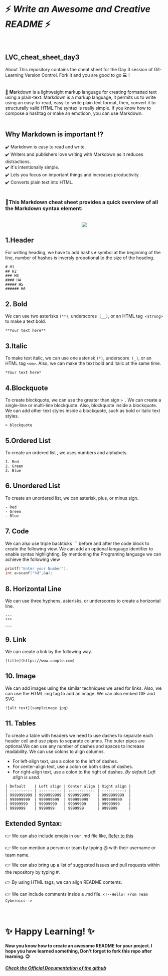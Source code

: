# :zap: *Write an Awesome and Creative README* :zap:
<br>

## LVC_cheat_sheet_day3
About This repository contains the cheat sheet for the Day 3 session of Git-Learning Version Control. Fork it and you are good to go 💻 !<br><br>

:pushpin:
 **M**arkdown is a lightweight markup language for creating formatted text using a plain-text. Markdown is a markup language, it permits us to write using an easy-to-read, easy-to-write plain text format, then, convert it to structurally valid HTML.The syntax is really simple. If you know how to compose a hashtag or make an emoticon, you can use Markdown. 
<br><br> 

## Why Markdown is important :interrobang:
:heavy_check_mark: Markdown is easy to read and write.<br>
:heavy_check_mark: Writers and publishers love writing with Markdown as it reduces distractions.<br>
:heavy_check_mark: It's intentionally simple.<br>
:heavy_check_mark: Lets you focus on important things and increases productivity.<br>
:heavy_check_mark: Converts plain text into HTML.<br>
<br>
### :large_blue_diamond:This Markdown cheat sheet provides a quick overview of all the Markdown syntax element:
<br>


<div style="text-align:center"><img src="https://github.com/shweta-laha/experiment/blob/main/DAY%203%20CHEATSHEET%20(2).gif" ></div>

## 1.Header
For writing heading, we have to add hashs `#` symbol at the beginning of the line, number of hashes is inversly propotional to the size of the heading. 
```
# H1
## H2
### H3
#### H4
##### H5
###### H6

````
## 2. Bold
We can use two asterisks `(**)`, underscores` (__)`, or an HTML tag` <strong>` to make a text bold.
```
**Your text here**

````


## 3.Italic
To make text italic, we can use one asterisk `(*)`, underscore` (_)`, or an HTML tag `<em>`. Also, we can make the text bold and italic at the same time. 

```
*Your text here*
```


## 4.Blockquote
To create blockquote, we can use the greater than sign `> `. We can create a single-line or multi-line blockquote. Also, blockquote inside a blockquote. We can add other text styles inside a blockquote, such as bold or italic text styles.
```
> blockquote
````

## 5.Ordered List
To create an ordered list , we uses numbers and alphabets.
```
1. Red
2. Green
3. Blue

```

## 6. Unordered List
To create an unordered list, we can asterisk, plus, or minus sign.
```
- Red
- Green
- Blue

```
## 7. Code
We can also use triple backticks ``` before and after the code block to create the following view. We can add an optional language identifier to enable syntax highlighting. By mentioning the Programing language we can achieve the following view

``` C
printf("Enter your Number");
int a=scanf("%d",&a);

```

## 8. Horizontal Line
We can use three hyphens, asterisks, or underscores to create a horizontal line.
```
---
***
___
```
## 9. Link
We can create a link by the following way.
```
[title](https://www.sample.com)
```
## 10. Image
We can add images using the similar techniques we used for links. Also, we can use the HTML img tag to add an image. We can also embed GIF and SVG.
```
![alt text](sampleimage.jpg)
```
## 11. Tables
To create a table with headers we need to use dashes to separate each header cell and use pipes to separate columns. The outer pipes are optional.We can use any number of dashes and spaces to increase readability. We can use colons to align columns. 
- For left-align text, use a colon to the left of dashes. 
- For center-align text, use a colon on both sides of dashes. 
- For right-align text, use a colon to the right of dashes.
*By default Left align is used.*
````
| Default    | Left align | Center align | Right align |
| ---------- | :--------- | :----------: | ----------: |
| 9999999999 | 9999999999 | 9999999999   | 9999999999  |
| 999999999  | 999999999  | 999999999    | 999999999   |
| 99999999   | 99999999   | 99999999     | 99999999    |
| 9999999    | 9999999    | 9999999      | 9999999     |

````
## Extended Syntax:
:point_right: We can also include emojis in our .md file like,
[Refer to this](https://www.webfx.com/tools/emoji-cheat-sheet/)


:point_right: We can mention a person or team by typing @ with their username or team name.

:point_right: We can also bring up a list of suggested issues and pull requests within the repository by typing #.

:point_right: By using HTML tags, we can align README contents.

:point_right: We can include comments inside a .md file. ` <!--Hello! From Team Cybernics--> `
<br><br><br>

# :sparkles: Happy Learning! :sparkles:
#### Now you know how to create an awesome README for your project. I hope you have learned something, Don't forget to fork this repo after learning. :wink:
##### [Check the Official Documentation of the github](https://docs.github.com/en/github/writing-on-github/getting-started-with-writing-and-formatting-on-github/basic-writing-and-formatting-syntax)

